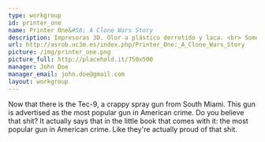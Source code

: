 ```yaml
---
type: workgroup
id: printer_one
name: Printer One&#58; A Clone Wars Story
description: Impresoras 3D. Olor a plástico derretido y laca. <br> Somos un grupo de estudiantes de la Universidad Carlos III de Madrid interesados en el mundo de la impresión 3D.
url: http://asrob.uc3m.es/index.php/Printer_One:_A_Clone_Wars_Story
picture: /img/printer_one.png
picture_full: http://placehold.it/750x500
manager: John Doe
manager_email: john.doe@gmail.com
layout: workgroup
---
```


Now that there is the Tec-9, a crappy spray gun from South Miami. This gun is advertised as the most popular gun in American crime. Do you believe that shit? It actually says that in the little book that comes with it: the most popular gun in American crime. Like they're actually proud of that shit.
